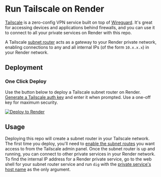 # Run Tailscale on Render

[Tailscale](https://tailscale.com) is a zero-config VPN service built on top of [Wireguard](https://www.wireguard.com/). It's great for accessing devices and applications behind firewalls, and you can use it to connect to all your private services on Render with this repo.

A Tailscale [subnet router](https://tailscale.com/kb/1019/subnets/) acts as a gateway to your Render private network, enabling connections to any and all internal IPs (of the form `10.x.x.x`) in your Render network.

## Deployment

### One Click Deploy

Use the button below to deploy a Tailscale subnet router on Render. [Generate a Tailscale auth key](https://login.tailscale.com/admin/settings/authkeys) and enter it when prompted. Use a one-off key for maximum security.

<a href="https://render.com/deploy?repo=https://github.com/giladmp/tailscale/tree/main">
  <img src="https://render.com/images/deploy-to-render-button.svg" alt="Deploy to Render">
</a>

## Usage
Deploying this repo will create a subnet router in your Tailscale network. The first time you deploy, you'll need to [enable the subnet routes](https://tailscale.com/kb/1019/subnets/#step-3-enable-subnet-routes-from-the-admin-panel) you want access to from the Tailscale admin panel. Once the subnet router is up and running, you can connect to other private services in your Render network. To find the internal IP address for a Render private service, go to the web shell for your subnet router service and run `dig` with the [private service's host name](https://render.com/docs/private-services#connecting-to-a-private-service) as the only argument.

